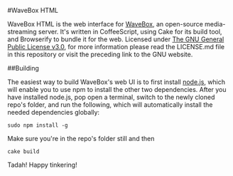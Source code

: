 #WaveBox HTML

WaveBox HTML is the web interface for [WaveBox](https://github.com/einsteinx2/WaveBox), an open-source media-streaming server.  It's written in CoffeeScript, using Cake for its build tool, and Browserify to bundle it for the web.  Licensed under [The GNU General Public License v3.0](https://www.gnu.org/licenses/gpl.html "Permalink to The GNU General Public License v3.0 - GNU Project"), for more information please read the LICENSE.md file in this repository or visit the preceding link to the GNU website.



##Building



The easiest way to build WaveBox's web UI is to first install [node.js](http://nodejs.org/), which will enable you to use npm to install the other two dependencies.  After you have installed node.js, pop open a terminal, switch to the newly cloned repo's folder, and run the following, which will automatically install the needed dependencies globally:

    sudo npm install -g

Make sure you're in the repo's folder still and then

    cake build

Tadah! Happy tinkering!
